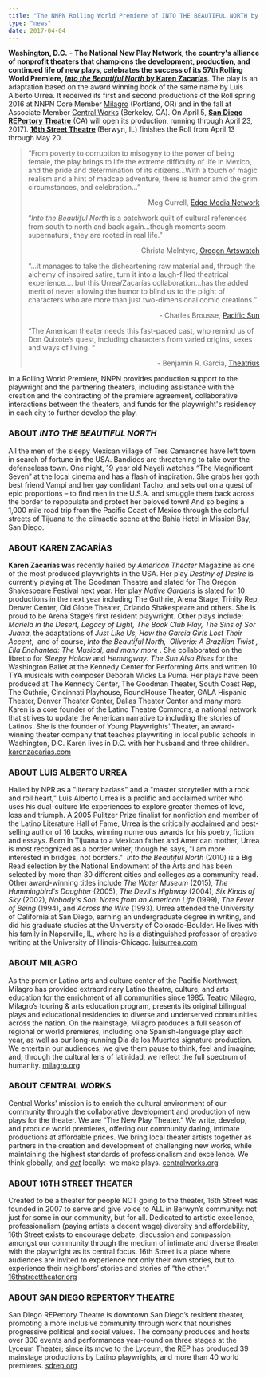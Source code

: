 ```yaml
---
title: "The NNPN Rolling World Premiere of INTO THE BEAUTIFUL NORTH by Karen Zacarías Opens in San Diego and Chicago"
type: "news"
date: 2017-04-04
---
```


<p><span class="lead-in"><strong>Washington, D.C.</strong> - <strong>The National New Play Network, the country's alliance of nonprofit theaters that champions the development, production, and continued life of new plays, celebrates the success of its 57th Rolling World Premiere, </strong><a href="https://newplayexchange.org/plays/30860/beautiful-north" rel="nofollow"><strong><em>Into the Beautiful North</em></strong><strong> by Karen Zacar</strong><strong>í</strong><strong>as</strong></a>. The play is an adaptation based on the award winning book of the same name by Luis Alberto Urrea. It received its first and second productions of the Roll spring 2016 at NNPN Core Member <a href="http://milagro.org/event/into-the-beautiful-north-world-premiere/" rel="nofollow">Milagro</a> (Portland, OR) and in the fall at Associate Member <a href="http://centralworks.org/into-the-beautiful-north/#showtab=details" rel="nofollow">Central Works</a> (Berkeley, CA). On April 5, <a href="http://www.sdrep.org/showinfo.php?showid=265" rel="nofollow"><strong>San Diego REPertory Theatre</strong></a> (CA) will open its production, running through April 23, 2017). <a href="http://16thstreettheater.org/productions/season-ten-2017/into-the-beautiful-north/" rel="nofollow"><strong>16th Street Theatre</strong></a> (Berwyn, IL) finishes the Roll from April 13 through May 20.</span></p>
<blockquote><p>“From poverty to corruption to misogyny to the power of being female, the play brings to life the extreme difficulty of life in Mexico, and the pride and determination of its citizens…With a touch of magic realism and a hint of madcap adventure, there is humor amid the grim circumstances, and celebration…”</p>
<p align="right">- Meg Currell, <a href="http://www.edgemedianetwork.com/197247" rel="nofollow">Edge Media Network</a></p>
<p>“<em>Into the Beautiful North</em> is a patchwork quilt of cultural references from south to north and back again…though moments seem supernatural, they are rooted in real life.”</p>
<p align="right">- Christa McIntyre, <a href="http://www.orartswatch.org/the-beautiful-north-and-back-again/" rel="nofollow">Oregon Artswatch</a></p>
<p>“…it manages to take the disheartening raw material and, through the alchemy of inspired satire, turn it into a laugh-filled theatrical experience…. but this Urrea/Zacarías collaboration…has the added merit of never allowing the humor to blind us to the plight of characters who are more than just two-dimensional comic creations.”</p>
<p align="right">- Charles Brousse, <a href="http://pacificsun.com/theater-3-d-lit/" rel="nofollow">Pacific Sun</a></p>
<p>“The American theater needs this fast-paced cast, who remind us of Don Quixote’s quest, including characters from varied origins, sexes and ways of living. “</p>
<p align="right">- Benjamin R. Garcia, <a href="http://theatrius.com/2016/10/23/into-the-beautiful-north-on-a-quest-at-central-works-berkeley/" rel="nofollow">Theatrius</a></p>
</blockquote>
<p>In a Rolling World Premiere, NNPN provides production support to the playwright and the partnering theaters, including assistance with the creation and the contracting of the premiere agreement, collaborative interactions between the theaters, and funds for the playwright's residency in each city to further develop the play.</p>
<h3><strong>ABOUT <em>INTO THE BEAUTIFUL NORTH</em></strong></h3>
<p>All the men of the sleepy Mexican village of Tres Camarones have left town in search of fortune in the USA. Bandidos are threatening to take over the defenseless town. One night, 19 year old Nayeli watches<em> “</em>The Magnificent Seven” at the local cinema and has a flash of inspiration. She grabs her goth best friend Vampi and her gay confidant Tacho, and sets out on a quest of epic proportions – to find men in the U.S.A. and smuggle them back across the border to repopulate and protect her beloved town! And so begins a 1,000 mile road trip from the Pacific Coast of Mexico through the colorful streets of Tijuana to the climactic scene at the Bahia Hotel in Mission Bay, San Diego.</p>
<h3><strong>ABOUT KAREN ZACARÍAS</strong></h3>
<p><strong>Karen Zacarías w</strong>as recently hailed by <em>American Theater</em> Magazine as one of the most produced playwrights in the USA. Her play <em>Destiny of Desire </em>is currently playing at The Goodman Theatre and slated for The Oregon Shakespeare Festival next year. Her play <em>Native Gardens</em> is slated for 10 productions in the next year including The Guthrie, Arena Stage, Trinity Rep, Denver Center, Old Globe Theater, Orlando Shakespeare and others. She is proud to be Arena Stage’s first resident playwright. Other plays include: <em>Mariela in the Desert, Legacy of Light, The Book Club Play, The Sins of Sor Juana</em>, the adaptations of <em>Just Like Us, How the Garcia Girls Lost Their Accent</em>,  and of course, <em>Into the Beautiful North,  Oliverio: A Brazilian Twist , Ella Enchanted: The Musical, and many more</em> . She collaborated on the libretto for <em>Sleepy Hollow</em> and <em>Hemingway: The Sun Also Rises</em> for the Washington Ballet at the Kennedy Center for Performing Arts and written 10 TYA musicals with composer Deborah Wicks La Puma. Her plays have been produced at The Kennedy Center, The Goodman Theater, South Coast Rep, The Guthrie, Cincinnati Playhouse, RoundHouse Theater, GALA Hispanic Theater, Denver Theater Center, Dallas Theater Center and many more.  Karen is a core founder of the Latino Theatre Commons, a national network that strives to update the American narrative to including the stories of Latinos. She is the founder of Young Playwrights’ Theater, an award-winning theater company that teaches playwriting in local public schools in Washington, D.C. Karen lives in D.C. with her husband and three children. <a href="http://www.karenzacarias.com/" rel="nofollow">karenzacarias.com</a></p>
<h3><strong>ABOUT </strong><strong>LUIS ALBERTO URREA</strong></h3>
<p>Hailed by NPR as a "literary badass" and a "master storyteller with a rock and roll heart," Luis Alberto Urrea is a prolific and acclaimed writer who uses his dual-culture life experiences to explore greater themes of love, loss and triumph. A 2005 Pulitzer Prize finalist for nonfiction and member of the Latino Literature Hall of Fame, Urrea is the critically acclaimed and best-selling author of 16 books, winning numerous awards for his poetry, fiction and essays. Born in Tijuana to a Mexican father and American mother, Urrea is most recognized as a border writer, though he says, "I am more interested in bridges, not borders."  <em>Into the Beautiful North</em> (2010) is a Big Read selection by the National Endowment of the Arts and has been selected by more than 30 different cities and colleges as a community read. Other award-winning titles include <em>The Water Museum</em> (2015), <em>The Hummingbird's Daughter</em> (2005), <em>The Devil's Highway</em> (2004), <em>Six Kinds of Sky</em> (2002), <em>Nobody's Son: Notes from an American Life</em> (1999), <em>The Fever of Being</em> (1994), and <em>Across the Wire</em> (1993). Urrea attended the University of California at San Diego, earning an undergraduate degree in writing, and did his graduate studies at the University of Colorado-Boulder. He lives with his family in Naperville, IL, where he is a distinguished professor of creative writing at the University of Illinois-Chicago. <a href="http://www.luisurrea.com/" rel="nofollow">luisurrea.com</a></p>
<h3><strong>ABOUT MILAGRO</strong></h3>
<p>As the premier Latino arts and culture center of the Pacific Northwest, Milagro has provided extraordinary Latino theatre, culture, and arts education for the enrichment of all communities since 1985. Teatro Milagro, Milagro’s touring &amp; arts education program, presents its original bilingual plays and educational residencies to diverse and underserved communities across the nation. On the mainstage, Milagro produces a full season of regional or world premieres, including one Spanish-language play each year, as well as our long-running Día de los Muertos signature production. We entertain our audiences; we give them pause to think, feel and imagine; and, through the cultural lens of latinidad, we reflect the full spectrum of humanity. <a href="http://www.milagro.org" rel="nofollow">milagro.org</a></p>
<h3><strong>ABOUT CENTRAL WORKS</strong></h3>
<p>Central Works’ mission is to enrich the cultural environment of our community through the collaborative development and production of new plays for the theater. We are “The New Play Theater.” We write, develop, and produce world premieres, offering our community daring, intimate productions at affordable prices. We bring local theater artists together as partners in the creation and development of challenging new works, while maintaining the highest standards of professionalism and excellence. We think globally, and <em><u>act</u></em> locally:  we make plays. <a href="http://centralworks.org/" rel="nofollow">centralworks.org</a></p>
<h3><strong>ABOUT 16TH STREET THEATER</strong></h3>
<p>Created to be a theater for people NOT going to the theater, 16th Street was founded in 2007 to serve and give voice to ALL in Berwyn’s community: not just for some in our community, but for all. Dedicated to artistic excellence, professionalism (paying artists a decent wage) diversity and affordability, 16th Street exists to encourage debate, discussion and compassion amongst our community through the medium of intimate and diverse theater with the playwright as its central focus. 16th Street is a place where audiences are invited to experience not only their own stories, but to experience their neighbors’ stories and stories of “the other.” <a href="http://16thstreettheater.org/" rel="nofollow">16thstreettheater.org</a></p>
<h3><strong>ABOUT SAN DIEGO REPERTORY THEATRE</strong></h3>
<p>San Diego REPertory Theatre is downtown San Diego’s resident theater, promoting a more inclusive community through work that nourishes progressive political and social values. The company produces and hosts over 300 events and performances year-round on three stages at the Lyceum Theater; since its move to the Lyceum, the REP has produced 39 mainstage productions by Latino playwrights, and more than 40 world premieres. <a href="http://www.sdrep.org" rel="nofollow">sdrep.org</a></p>

